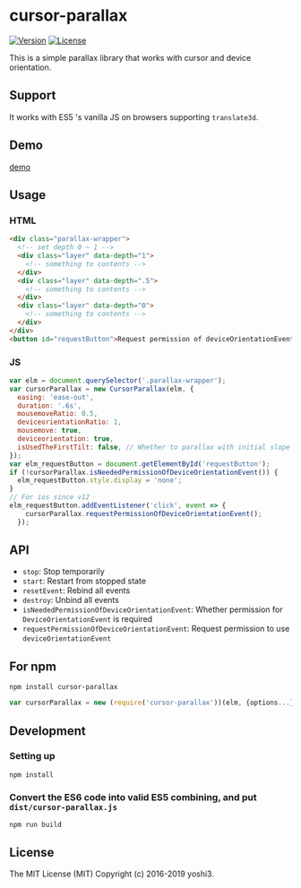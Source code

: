 # cursor-parallax

<a href="https://www.npmjs.com/package/cursor-parallax"><img src="https://img.shields.io/npm/v/cursor-parallax.svg" alt="Version"></a>
<a href="https://www.npmjs.com/package/cursor-parallax"><img src="https://img.shields.io/npm/l/cursor-parallax.svg" alt="License"></a>

This is a simple parallax library that works with cursor and device orientation.

## Support
It works with ES5 's vanilla JS on browsers supporting `translate3d`.

## Demo
[demo](https://yoshi3.github.io/cursor-parallax/test/)

## Usage

### HTML

```html
<div class="parallax-wrapper">
  <!-- set depth 0 ~ 1 -->
  <div class="layer" data-depth="1">
    <!-- something to contents -->
  </div>
  <div class="layer" data-depth=".5">
    <!-- something to contents -->
  </div>
  <div class="layer" data-depth="0">
    <!-- something to contents -->
  </div>
</div>
<button id="requestButton">Request permission of deviceOrientationEvent</button>
```

### JS

```javascript
var elm = document.querySelector('.parallax-wrapper');
var cursorParallax = new CursorParallax(elm, {
  easing: 'ease-out',
  duration: '.6s',
  mousemoveRatio: 0.5,
  deviceorientationRatio: 1,
  mousemove: true,
  deviceorientation: true,
  isUsedTheFirstTilt: false, // Whether to parallax with initial slope as 0
});
var elm_requestButton = document.getElementById('requestButton');
if (!cursorParallax.isNeededPermissionOfDeviceOrientationEvent()) {
  elm_requestButton.style.display = 'none';
}
// For ios since v12
elm_requestButton.addEventListener('click', event => {
    cursorParallax.requestPermissionOfDeviceOrientationEvent();
  });
```
## API

- `stop`: Stop temporarily
- `start`: Restart from stopped state
- `resetEvent`: Rebind all events
- `destroy`: Unbind all events
- `isNeededPermissionOfDeviceOrientationEvent`: Whether permission for `DeviceOrientationEvent` is required
- `requestPermissionOfDeviceOrientationEvent`: Request permission to use `deviceOrientationEvent`

## For npm
```
npm install cursor-parallax
```

```javascript
var cursorParallax = new (require('cursor-parallax'))(elm, {options...});
```

## Development

### Setting up
```
npm install
```

### Convert the ES6 code into valid ES5 combining, and put `dist/cursor-parallax.js`
```
npm run build
```

## License
The MIT License (MIT) Copyright (c) 2016-2019 yoshi3.


[license-image]:http://img.shields.io/badge/license-MIT-000000.svg?style=flat-square
[license-url]:LICENSE
